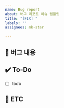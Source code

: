 ```yaml
---
name: Bug report
about: 버그 리포트 이슈 템플릿
title: "[FIX] "
labels: ''
assignees: mk-star

---
```


## 🐞 버그 내용
<!-- 버그 내용을 자세히 설명해 주세요 -->

## ✔️ To-Do
<!-- 해당 작업을 수행하기 위해 해야 할 하위 태스크를 작성해 주세요 -->
- [ ] todo

## 👀 ETC
<!-- 기타 내용을 작성해 주세요 -->
